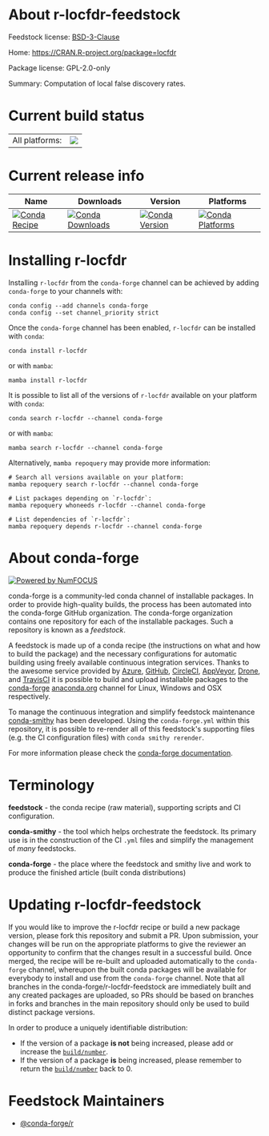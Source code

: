 About r-locfdr-feedstock
========================

Feedstock license: [BSD-3-Clause](https://github.com/conda-forge/r-locfdr-feedstock/blob/main/LICENSE.txt)

Home: https://CRAN.R-project.org/package=locfdr

Package license: GPL-2.0-only

Summary: Computation of local false discovery rates.

Current build status
====================


<table><tr><td>All platforms:</td>
    <td>
      <a href="https://dev.azure.com/conda-forge/feedstock-builds/_build/latest?definitionId=1314&branchName=main">
        <img src="https://dev.azure.com/conda-forge/feedstock-builds/_apis/build/status/r-locfdr-feedstock?branchName=main">
      </a>
    </td>
  </tr>
</table>

Current release info
====================

| Name | Downloads | Version | Platforms |
| --- | --- | --- | --- |
| [![Conda Recipe](https://img.shields.io/badge/recipe-r--locfdr-green.svg)](https://anaconda.org/conda-forge/r-locfdr) | [![Conda Downloads](https://img.shields.io/conda/dn/conda-forge/r-locfdr.svg)](https://anaconda.org/conda-forge/r-locfdr) | [![Conda Version](https://img.shields.io/conda/vn/conda-forge/r-locfdr.svg)](https://anaconda.org/conda-forge/r-locfdr) | [![Conda Platforms](https://img.shields.io/conda/pn/conda-forge/r-locfdr.svg)](https://anaconda.org/conda-forge/r-locfdr) |

Installing r-locfdr
===================

Installing `r-locfdr` from the `conda-forge` channel can be achieved by adding `conda-forge` to your channels with:

```
conda config --add channels conda-forge
conda config --set channel_priority strict
```

Once the `conda-forge` channel has been enabled, `r-locfdr` can be installed with `conda`:

```
conda install r-locfdr
```

or with `mamba`:

```
mamba install r-locfdr
```

It is possible to list all of the versions of `r-locfdr` available on your platform with `conda`:

```
conda search r-locfdr --channel conda-forge
```

or with `mamba`:

```
mamba search r-locfdr --channel conda-forge
```

Alternatively, `mamba repoquery` may provide more information:

```
# Search all versions available on your platform:
mamba repoquery search r-locfdr --channel conda-forge

# List packages depending on `r-locfdr`:
mamba repoquery whoneeds r-locfdr --channel conda-forge

# List dependencies of `r-locfdr`:
mamba repoquery depends r-locfdr --channel conda-forge
```


About conda-forge
=================

[![Powered by
NumFOCUS](https://img.shields.io/badge/powered%20by-NumFOCUS-orange.svg?style=flat&colorA=E1523D&colorB=007D8A)](https://numfocus.org)

conda-forge is a community-led conda channel of installable packages.
In order to provide high-quality builds, the process has been automated into the
conda-forge GitHub organization. The conda-forge organization contains one repository
for each of the installable packages. Such a repository is known as a *feedstock*.

A feedstock is made up of a conda recipe (the instructions on what and how to build
the package) and the necessary configurations for automatic building using freely
available continuous integration services. Thanks to the awesome service provided by
[Azure](https://azure.microsoft.com/en-us/services/devops/), [GitHub](https://github.com/),
[CircleCI](https://circleci.com/), [AppVeyor](https://www.appveyor.com/),
[Drone](https://cloud.drone.io/welcome), and [TravisCI](https://travis-ci.com/)
it is possible to build and upload installable packages to the
[conda-forge](https://anaconda.org/conda-forge) [anaconda.org](https://anaconda.org/)
channel for Linux, Windows and OSX respectively.

To manage the continuous integration and simplify feedstock maintenance
[conda-smithy](https://github.com/conda-forge/conda-smithy) has been developed.
Using the ``conda-forge.yml`` within this repository, it is possible to re-render all of
this feedstock's supporting files (e.g. the CI configuration files) with ``conda smithy rerender``.

For more information please check the [conda-forge documentation](https://conda-forge.org/docs/).

Terminology
===========

**feedstock** - the conda recipe (raw material), supporting scripts and CI configuration.

**conda-smithy** - the tool which helps orchestrate the feedstock.
                   Its primary use is in the construction of the CI ``.yml`` files
                   and simplify the management of *many* feedstocks.

**conda-forge** - the place where the feedstock and smithy live and work to
                  produce the finished article (built conda distributions)


Updating r-locfdr-feedstock
===========================

If you would like to improve the r-locfdr recipe or build a new
package version, please fork this repository and submit a PR. Upon submission,
your changes will be run on the appropriate platforms to give the reviewer an
opportunity to confirm that the changes result in a successful build. Once
merged, the recipe will be re-built and uploaded automatically to the
`conda-forge` channel, whereupon the built conda packages will be available for
everybody to install and use from the `conda-forge` channel.
Note that all branches in the conda-forge/r-locfdr-feedstock are
immediately built and any created packages are uploaded, so PRs should be based
on branches in forks and branches in the main repository should only be used to
build distinct package versions.

In order to produce a uniquely identifiable distribution:
 * If the version of a package **is not** being increased, please add or increase
   the [``build/number``](https://docs.conda.io/projects/conda-build/en/latest/resources/define-metadata.html#build-number-and-string).
 * If the version of a package **is** being increased, please remember to return
   the [``build/number``](https://docs.conda.io/projects/conda-build/en/latest/resources/define-metadata.html#build-number-and-string)
   back to 0.

Feedstock Maintainers
=====================

* [@conda-forge/r](https://github.com/conda-forge/r/)

